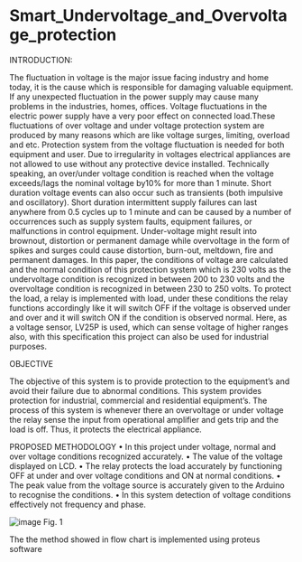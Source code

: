 # Smart_Undervoltage_and_Overvoltage_protection
INTRODUCTION:

The fluctuation in voltage is the major issue facing industry and home today, it is the cause which is responsible for damaging valuable equipment. If any unexpected fluctuation in the power supply may cause many problems in the industries, homes, offices. Voltage fluctuations in the electric power supply have a very poor effect on connected load.These fluctuations of over voltage and under voltage protection system are produced by many reasons which are like voltage surges, limiting, overload and etc. Protection system from the voltage fluctuation is needed for both equipment and user. Due to irregularity in voltages electrical appliances are not allowed to use without any protective device installed. 
Technically speaking, an over/under voltage condition is reached when the voltage exceeds/lags the nominal voltage by10% for more than 1 minute. Short duration voltage events can also occur such as transients (both impulsive and oscillatory). Short duration intermittent supply failures can last anywhere from 0.5 cycles up to 1 minute and can be caused by a number of occurrences such as supply system faults, equipment failures, or malfunctions in control equipment. Under-voltage might result into brownout, distortion or permanent damage while overvoltage in the form of spikes and surges could cause distortion, burn-out, meltdown, fire and permanent damages. In this paper, the conditions of voltage are calculated and the normal condition of this protection system which is 230 volts as the undervoltage condition is recognized in between 200 to 230 volts and the overvoltage condition is recognized in between 230 to 250 volts. To protect the load, a relay is implemented with load, under these conditions the relay functions accordingly like it will switch OFF if the voltage is observed under and over and it will switch ON if the condition is observed normal. Here, as a voltage sensor, LV25P is used, which can sense voltage of higher ranges also, with this specification this project can also be used for industrial purposes.  

OBJECTIVE 
 
The objective  of  this  system is to  provide  protection  to  the equipment’s and  avoid their   failure   due   to   abnormal   conditions.   This   system provides protection for industrial, commercial and residential equipment’s. 
The process  of  this  system  is  whenever  there  an  overvoltage  or  under  voltage  the relay sense the input from operational amplifier and gets trip and the load is off. Thus, it protects the electrical appliance. 

PROPOSED METHODOLOGY 
•	In this project under voltage, normal and over voltage conditions recognized accurately. 
•	The value of the voltage displayed on LCD. 
•	The relay protects the load accurately by functioning OFF at under and over voltage conditions and ON at normal conditions. 
•	The peak value from the voltage source is accurately given to the Arduino to recognise the conditions. 
•	In this system detection of voltage conditions effectively not frequency and phase. 
 
![image](https://user-images.githubusercontent.com/66815521/180599191-f3b9b2ed-4081-4d7d-9770-a2250f9541fe.png)
Fig. 1

The the method showed in flow chart is implemented using proteus software
